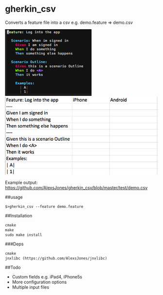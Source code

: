 gherkin_csv
==========


Converts a feature file into a csv e.g. demo.feature => demo.csv

![Vim](doc/vim.png)
![Excel](doc/excel.png) 

Example output: https://github.com/AlexsJones/gherkin_csv/blob/master/test/demo.csv

##usage

```
$>gherkin_csv --feature demo.feature
```

##Installation
```
cmake
make 
sudo make install
```

###Deps

```
cmake
jnxlibc (https://github.com/AlexsJones/jnxlibc)
```

##Todo

- Custom fields e.g. iPad4, iPhone5s
- More configuration options
- Multiple input files
